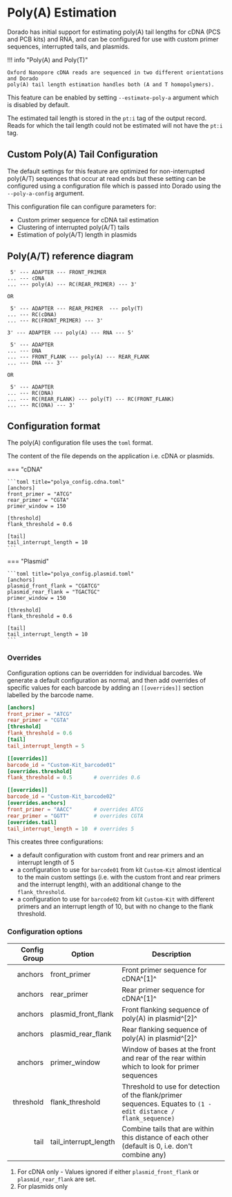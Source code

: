 # Poly(A) Estimation

Dorado has initial support for estimating poly(A) tail lengths for cDNA (PCS and PCB kits) and RNA, and can be configured for use with custom primer sequences, interrupted tails, and plasmids.

!!! info "Poly(A) and Poly(T)"

    Oxford Nanopore cDNA reads are sequenced in two different orientations and Dorado
    poly(A) tail length estimation handles both (A and T homopolymers).

This feature can be enabled by setting `--estimate-poly-a` argument which is disabled by default.

The estimated tail length is stored in the `pt:i` tag of the output record.
Reads for which the tail length could not be estimated will not have the `pt:i` tag.

## Custom Poly(A) Tail Configuration

The default settings for this feature are optimized for non-interrupted poly(A/T)
sequences that occur at read ends but these setting can be configured using a configuration file
which is passed into Dorado using the `--poly-a-config` argument.

This configuration file can configure parameters for:

* Custom primer sequence for cDNA tail estimation
* Clustering of interrupted poly(A/T) tails
* Estimation of poly(A/T) length in plasmids

## Poly(A/T) reference diagram

```text title="cDNA"
 5' --- ADAPTER --- FRONT_PRIMER
... --- cDNA
... --- poly(A) --- RC(REAR_PRIMER) --- 3'

OR

 5' --- ADAPTER --- REAR_PRIMER  --- poly(T)
... --- RC(cDNA)
... --- RC(FRONT_PRIMER) --- 3'
```

```text title="dRNA"
3' --- ADAPTER --- poly(A) --- RNA --- 5'
```

```text title="Plasmid"
 5' --- ADAPTER
... --- DNA
... --- FRONT_FLANK --- poly(A) --- REAR_FLANK
... --- DNA --- 3'

OR

 5' --- ADAPTER
... --- RC(DNA)
... --- RC(REAR_FLANK) --- poly(T) --- RC(FRONT_FLANK)
... --- RC(DNA) --- 3'
```

## Configuration format

The poly(A) configuration file uses the `toml` format.

The content of the file depends on the application i.e. cDNA or plasmids.

=== "cDNA"

    ```toml title="polya_config.cdna.toml"
    [anchors]
    front_primer = "ATCG"
    rear_primer = "CGTA"
    primer_window = 150

    [threshold]
    flank_threshold = 0.6

    [tail]
    tail_interrupt_length = 10
    ```

=== "Plasmid"

    ```toml title="polya_config.plasmid.toml"
    [anchors]
    plasmid_front_flank = "CGATCG"
    plasmid_rear_flank = "TGACTGC"
    primer_window = 150

    [threshold]
    flank_threshold = 0.6

    [tail]
    tail_interrupt_length = 10
    ```

### Overrides

Configuration options can be overridden for individual barcodes. We generate a default
configuration as normal, and then add overrides of specific values for each barcode by
adding an `[[overrides]]` section labelled by the barcode name.

```toml title="polya_config.toml"
[anchors]
front_primer = "ATCG"
rear_primer = "CGTA"
[threshold]
flank_threshold = 0.6
[tail]
tail_interrupt_length = 5

[[overrides]]
barcode_id = "Custom-Kit_barcode01"
[overrides.threshold]
flank_threshold = 0.5       # overrides 0.6

[[overrides]]
barcode_id = "Custom-Kit_barcode02"
[overrides.anchors]
front_primer = "AACC"       # overrides ATCG
rear_primer = "GGTT"        # overrides CGTA
[overrides.tail]
tail_interrupt_length = 10  # overrides 5
```

This creates three configurations:

* a default configuration with custom front and rear primers and an interrupt length of 5
* a configuration to use for `barcode01` from kit `Custom-Kit` almost identical to the main custom settings (i.e. with the custom front and rear primers and the interrupt length), with an additional change to the `flank_threshold`.
* a configuration to use for `barcode02` from kit `Custom-Kit` with different primers and an interrupt length of 10, but with no change to the flank threshold.

### Configuration options

| Config Group | Option | Description |
| -------: | -- | -- |
| anchors | front_primer | Front primer sequence for cDNA^[1]^ |
| anchors | rear_primer | Rear primer sequence for cDNA^[1]^ |
| anchors | plasmid_front_flank | Front flanking sequence of poly(A) in plasmid^[2]^ |
| anchors | plasmid_rear_flank | Rear flanking sequence of poly(A) in plasmid^[2]^ |
| anchors | primer_window | Window of bases at the front and rear of the rear within which to look for primer sequences |
| threshold | flank_threshold  | Threshold to use for detection of the flank/primer sequences. Equates to `(1 - edit distance / flank_sequence)` |
| tail | tail_interrupt_length | Combine tails that are within this distance of each other (default is 0, i.e. don't combine any) |

1. For cDNA only - Values ignored if either `plasmid_front_flank` or `plasmid_rear_flank` are set.
2. For plasmids only
